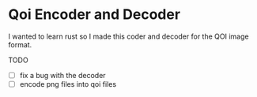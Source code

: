 # Qoi Encoder and Decoder

I wanted to learn rust so I made this coder and decoder for the QOI image format.

TODO
- [ ] fix a bug with the decoder
- [ ] encode png files into qoi files